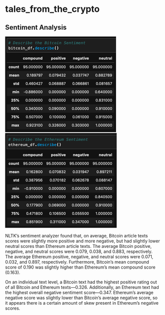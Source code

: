 # tales_from_the_crypto

## Sentiment Analysis

![Bitcoin_Sentiment](Images/bitcoin_sentiment.png) ![Ethereum_Sentiment](Images/ethereum_sentiment.png)

NLTK’s sentiment analyzer found that, on average, Bitcoin article texts scores 
were slightly more positive and more negative, but had slightly lower neutral 
scores than Ethereum article texts.  The average Bitcoin positive, negative, 
and neutral scores were 0.079, 0.038, and 0.883, respectively.  The average 
Ethereum positive, negative, and neutral scores were 0.071, 0.032, and 0.897, 
respectively.  Furthermore, Bitcoin’s mean compound score of 0.190 was slightly 
higher than Ethereum’s mean compound score (0.163).

On an individual text level, a Bitcoin text had the highest positive rating out 
of all Bitcoin and Ethereum texts—0.326.  Additionally, an Ethereum text had 
the highest overall negative sentiment score—0.347.  Ethereum’s average 
negative score was slightly lower than Bitcoin’s average negative score, so it 
appears there is a certain amount of skew present in Ethereum’s negative scores.

